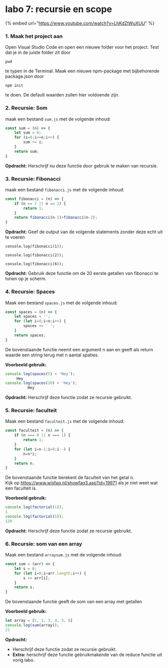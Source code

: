 # labo 7: recursie en scope

{% embed url="https://www.youtube.com/watch?v=LhKdZtWuXUU" %}

### 1. Maak het project aan

Open Visual Studio Code en open een nieuwe folder voor het project. Test dat je in de juiste folder zit door 

```text
pwd
```

te typen in de Terminal. Maak een nieuwe npm-package met bijbehorende package.json door 

```text
npm init
```

te doen. De default waarden zullen hier voldoende zijn.

### **2. Recursie: Som**

maak een bestand `sum.js` met de volgende inhoud:

```javascript
const sum = (n) => {
    let sum = 0;
    for (i=0;i<=n;i++) {
        sum += i;
    }
    return sum;
}
```

**Opdracht:** Herschrijf nu deze functie door gebruik te maken van recursie.

### **3. Recursie: Fibonacci**

maak een bestand `fibonacci.js` met de volgende inhoud:

```javascript
const fibonacci = (n) => {
    if (n == 1 || n == 2) {
        return 1;
    }
    return fibonacci(n-1)+fibonacci(n-2);
}
```

**Opdracht:** Geef de output van de volgende statements zonder deze echt uit te voeren

```text
console.log(fibonacci(1));
```

```text
console.log(fibonacci(2));
```

```text
console.log(fibonacci(6));
```

**Opdracht:** Gebruik deze functie om de 20 eerste getallen van fibonacci te tonen op je scherm. 

### **4.** Recursie: Spaces

Maak een bestand `spaces.js` met de volgende inhoud: 

```javascript
const spaces = (n) => {
    let spaces = '';
    for (let i=0;i<n;i++) {
        spaces += ' ';
    }
    return spaces;
}
```

De bovenstaande functie neemt een argument n aan en geeft als return waarde een string terug met n aantal spaties.

**Voorbeeld gebruik:**

```javascript
console.log(spaces(5) + 'Hey');
     Hey
console.log(spaces(10) + 'Hey');
          Hey
```

**Opdracht:** Herschrijf deze functie zodat ze recursie gebruikt.

### 5. Recursie: faculteit

Maak een bestand `faculteit.js` met de volgende inhoud: 

```javascript
const faculteit = (n) => {
    if (n === 0 || n === 1) {
        return 1;
    }
    for (let i=n-1;i>0;i--) {
        n=n*i;
    }
    return n;
}
```

De bovenstaande functie berekent de faculteit van het getal n.   
Kijk op https://www.wisfaq.nl/showfaq3.asp?id=19971 als je niet weet wat een faculteit is.

**Voorbeeld gebruik:**

```javascript
console.log(factorial(1));
1
console.log(factorial(5));
120
```

**Opdracht:** Herschrijf deze functie zodat ze recursie gebruikt.

### 6. Recursie: som van een array

Maak een bestand `arraysum.js` met de volgende inhoud: 

```javascript
const sum = (arr) => {
    let s = 0;
    for (let i=0;i<arr.length;i++) {
        s += arr[i];
    }
    return s;
}
```

De bovenstaande functie geeft de som van een array met getallen

**Voorbeeld gebruik:**

```javascript
let array = [1, 2, 3, 4, 5, 6]
console.log(sum(array));
21
```

**Opdracht:** 

* Herschrijf deze functie zodat ze recursie gebruikt.
* **Extra:** herschrijf deze functie gebruikmakende van de reduce functie uit vorig labo.









